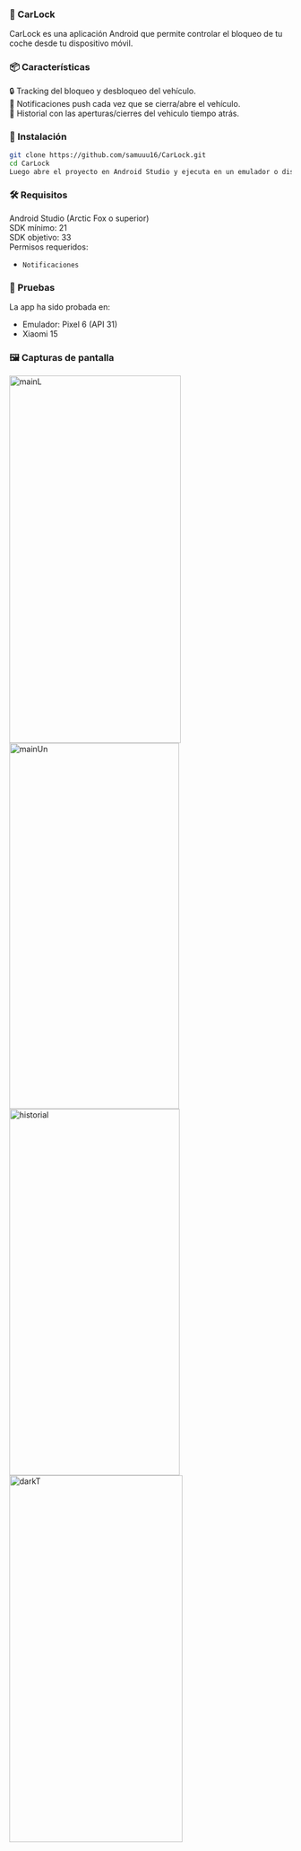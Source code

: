 ### 🚗 CarLock

CarLock es una aplicación Android que permite controlar el bloqueo de tu coche desde tu dispositivo móvil.

### 📦 Características
🔒 Tracking del bloqueo y desbloqueo del vehículo.  
🔔 Notificaciones push cada vez que se cierra/abre el vehículo.  
📅 Historial con las aperturas/cierres del vehiculo tiempo atrás.  

### 📲 Instalación
```bash
git clone https://github.com/samuuu16/CarLock.git
cd CarLock
Luego abre el proyecto en Android Studio y ejecuta en un emulador o dispositivo físico.
```

### 🛠️ Requisitos
Android Studio (Arctic Fox o superior)  
SDK mínimo: 21  
SDK objetivo: 33  
Permisos requeridos:  
- `Notificaciones` 

### 🧪 Pruebas
La app ha sido probada en:  
- Emulador: Pixel 6 (API 31)  
- Xiaomi 15 

### 🖼️ Capturas de pantalla  
<img width="306" height="655" alt="mainL" src="https://github.com/user-attachments/assets/9906a191-fd94-4f3c-bb94-3a815440ee61" />
<img width="303" height="652" alt="mainUn" src="https://github.com/user-attachments/assets/eecbeaeb-74f0-43fd-99b5-2a57897b9ca6" />
<img width="304" height="653" alt="historial" src="https://github.com/user-attachments/assets/afbfc127-12cf-4852-8412-46c64af00a31" />
<img width="309" height="654" alt="darkT" src="https://github.com/user-attachments/assets/f0023ac3-a597-45b6-a3f0-fe8bc07aaf19" />

